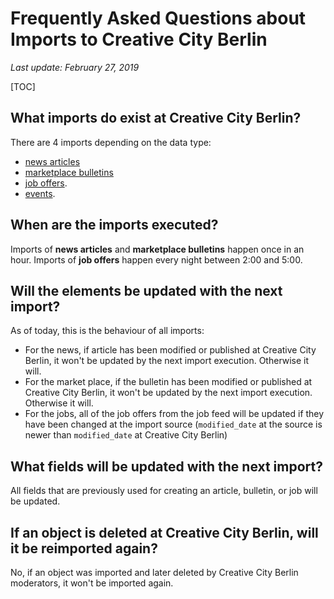 # Frequently Asked Questions about Imports to Creative City Berlin

_Last update: February 27, 2019_

[TOC]

## What imports do exist at Creative City Berlin?

There are 4 imports depending on the data type:

- [news articles](articles/)
- [marketplace bulletins](bulletins)
- [job offers](jobs/).
- [events](events/).

## When are the imports executed?

Imports of __news articles__ and __marketplace bulletins__ happen once in an hour. Imports of __job offers__ happen every night between 2:00 and 5:00.

## Will the elements be updated with the next import?

As of today, this is the behaviour of all imports:

- For the news, if article has been modified or published at Creative City Berlin, it won't be updated by the next import execution. Otherwise it will.
- For the market place, if the bulletin has been modified or published at Creative City Berlin, it won't be updated by the next import execution. Otherwise it will.
- For the jobs, all of the job offers from the job feed will be updated if they have been changed at the import source (`modified_date` at the source is newer than `modified_date` at Creative City Berlin)

## What fields will be updated with the next import?

All fields that are previously used for creating an article, bulletin, or job will be updated.

## If an object is deleted at Creative City Berlin, will it be reimported again?

No, if an object was imported and later deleted by Creative City Berlin moderators, it won't be imported again.